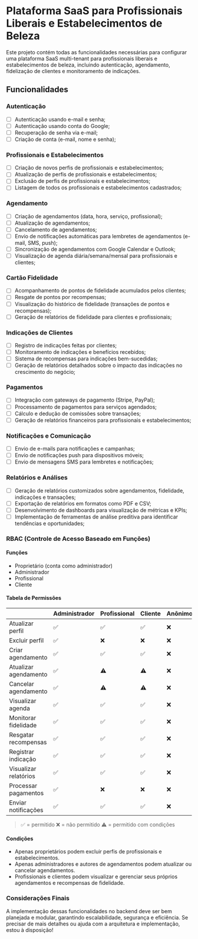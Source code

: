 # Plataforma SaaS para Profissionais Liberais e Estabelecimentos de Beleza

Este projeto contém todas as funcionalidades necessárias para configurar uma plataforma SaaS multi-tenant para profissionais liberais e estabelecimentos de beleza, incluindo autenticação, agendamento, fidelização de clientes e monitoramento de indicações.

## Funcionalidades

### Autenticação

- [ ] Autenticação usando e-mail e senha;
- [ ] Autenticação usando conta do Google;
- [ ] Recuperação de senha via e-mail;
- [ ] Criação de conta (e-mail, nome e senha);

### Profissionais e Estabelecimentos

- [ ] Criação de novos perfis de profissionais e estabelecimentos;
- [ ] Atualização de perfis de profissionais e estabelecimentos;
- [ ] Exclusão de perfis de profissionais e estabelecimentos;
- [ ] Listagem de todos os profissionais e estabelecimentos cadastrados;

### Agendamento

- [ ] Criação de agendamentos (data, hora, serviço, profissional);
- [ ] Atualização de agendamentos;
- [ ] Cancelamento de agendamentos;
- [ ] Envio de notificações automáticas para lembretes de agendamentos (e-mail, SMS, push);
- [ ] Sincronização de agendamentos com Google Calendar e Outlook;
- [ ] Visualização de agenda diária/semana/mensal para profissionais e clientes;

### Cartão Fidelidade

- [ ] Acompanhamento de pontos de fidelidade acumulados pelos clientes;
- [ ] Resgate de pontos por recompensas;
- [ ] Visualização do histórico de fidelidade (transações de pontos e recompensas);
- [ ] Geração de relatórios de fidelidade para clientes e profissionais;

### Indicações de Clientes

- [ ] Registro de indicações feitas por clientes;
- [ ] Monitoramento de indicações e benefícios recebidos;
- [ ] Sistema de recompensas para indicações bem-sucedidas;
- [ ] Geração de relatórios detalhados sobre o impacto das indicações no crescimento do negócio;

### Pagamentos

- [ ] Integração com gateways de pagamento (Stripe, PayPal);
- [ ] Processamento de pagamentos para serviços agendados;
- [ ] Cálculo e dedução de comissões sobre transações;
- [ ] Geração de relatórios financeiros para profissionais e estabelecimentos;

### Notificações e Comunicação

- [ ] Envio de e-mails para notificações e campanhas;
- [ ] Envio de notificações push para dispositivos móveis;
- [ ] Envio de mensagens SMS para lembretes e notificações;

### Relatórios e Análises

- [ ] Geração de relatórios customizados sobre agendamentos, fidelidade, indicações e transações;
- [ ] Exportação de relatórios em formatos como PDF e CSV;
- [ ] Desenvolvimento de dashboards para visualização de métricas e KPIs;
- [ ] Implementação de ferramentas de análise preditiva para identificar tendências e oportunidades;

### RBAC (Controle de Acesso Baseado em Funções)

#### Funções

- Proprietário (conta como administrador)
- Administrador
- Profissional
- Cliente

#### Tabela de Permissões

|                          | Administrador | Profissional | Cliente | Anônimo |
| ------------------------ | ------------- | ------------ | ------- | ------- |
| Atualizar perfil         | ✅            | ✅           | ✅      | ❌      |
| Excluir perfil           | ✅            | ❌           | ❌      | ❌      |
| Criar agendamento        | ✅            | ✅           | ✅      | ❌      |
| Atualizar agendamento    | ✅            | ⚠️           | ⚠️      | ❌      |
| Cancelar agendamento     | ✅            | ⚠️           | ⚠️      | ❌      |
| Visualizar agenda        | ✅            | ✅           | ✅      | ❌      |
| Monitorar fidelidade     | ✅            | ✅           | ✅      | ❌      |
| Resgatar recompensas     | ✅            | ✅           | ✅      | ❌      |
| Registrar indicação      | ✅            | ✅           | ✅      | ❌      |
| Visualizar relatórios    | ✅            | ✅           | ✅      | ❌      |
| Processar pagamentos     | ✅            | ❌           | ❌      | ❌      |
| Enviar notificações      | ✅            | ✅           | ✅      | ❌      |

> ✅ = permitido
> ❌ = não permitido
> ⚠️ = permitido com condições

#### Condições

- Apenas proprietários podem excluir perfis de profissionais e estabelecimentos.
- Apenas administradores e autores de agendamentos podem atualizar ou cancelar agendamentos.
- Profissionais e clientes podem visualizar e gerenciar seus próprios agendamentos e recompensas de fidelidade.

### Considerações Finais

A implementação dessas funcionalidades no backend deve ser bem planejada e modular, garantindo escalabilidade, segurança e eficiência. Se precisar de mais detalhes ou ajuda com a arquitetura e implementação, estou à disposição!